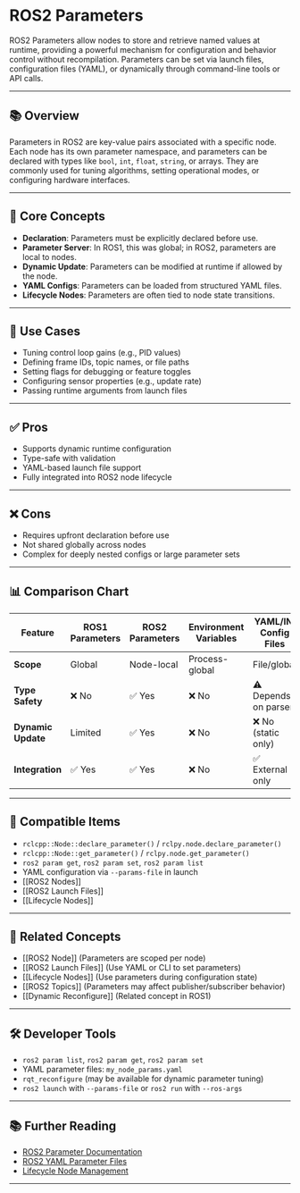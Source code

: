 # ROS2 Parameters

ROS2 Parameters allow nodes to store and retrieve named values at runtime, providing a powerful mechanism for configuration and behavior control without recompilation. Parameters can be set via launch files, configuration files (YAML), or dynamically through command-line tools or API calls.

---

## 📚 Overview

Parameters in ROS2 are key-value pairs associated with a specific node. Each node has its own parameter namespace, and parameters can be declared with types like `bool`, `int`, `float`, `string`, or arrays. They are commonly used for tuning algorithms, setting operational modes, or configuring hardware interfaces.

---

## 🧠 Core Concepts

- **Declaration**: Parameters must be explicitly declared before use.
- **Parameter Server**: In ROS1, this was global; in ROS2, parameters are local to nodes.
- **Dynamic Update**: Parameters can be modified at runtime if allowed by the node.
- **YAML Configs**: Parameters can be loaded from structured YAML files.
- **Lifecycle Nodes**: Parameters are often tied to node state transitions.

---

## 🧰 Use Cases

- Tuning control loop gains (e.g., PID values)
- Defining frame IDs, topic names, or file paths
- Setting flags for debugging or feature toggles
- Configuring sensor properties (e.g., update rate)
- Passing runtime arguments from launch files

---

## ✅ Pros

- Supports dynamic runtime configuration
- Type-safe with validation
- YAML-based launch file support
- Fully integrated into ROS2 node lifecycle

---

## ❌ Cons

- Requires upfront declaration before use
- Not shared globally across nodes
- Complex for deeply nested configs or large parameter sets

---

## 📊 Comparison Chart

| Feature            | ROS1 Parameters    | ROS2 Parameters    | Environment Variables | YAML/INI Config Files |
|--------------------|--------------------|---------------------|------------------------|------------------------|
| **Scope**          | Global              | Node-local          | Process-global         | File/global            |
| **Type Safety**    | ❌ No              | ✅ Yes              | ❌ No                  | ⚠️ Depends on parser  |
| **Dynamic Update** | Limited             | ✅ Yes              | ❌ No                  | ❌ No (static only)    |
| **Integration**    | ✅ Yes              | ✅ Yes              | ❌ No                  | ✅ External only       |

---

## 🔧 Compatible Items

- `rclcpp::Node::declare_parameter()` / `rclpy.node.declare_parameter()`
- `rclcpp::Node::get_parameter()` / `rclpy.node.get_parameter()`
- `ros2 param get`, `ros2 param set`, `ros2 param list`
- YAML configuration via `--params-file` in launch
- [[ROS2 Nodes]]
- [[ROS2 Launch Files]]
- [[Lifecycle Nodes]]

---

## 🔗 Related Concepts

- [[ROS2 Node]] (Parameters are scoped per node)
- [[ROS2 Launch Files]] (Use YAML or CLI to set parameters)
- [[Lifecycle Nodes]] (Use parameters during configuration state)
- [[ROS2 Topics]] (Parameters may affect publisher/subscriber behavior)
- [[Dynamic Reconfigure]] (Related concept in ROS1)

---

## 🛠 Developer Tools

- `ros2 param list`, `ros2 param get`, `ros2 param set`
- YAML parameter files: `my_node_params.yaml`
- `rqt_reconfigure` (may be available for dynamic parameter tuning)
- `ros2 launch` with `--params-file` or `ros2 run` with `--ros-args`

---

## 📚 Further Reading

- [ROS2 Parameter Documentation](https://docs.ros.org/en/foxy/How-To-Guides/Using-Parameters-In-A-Class-CPP.html)
- [ROS2 YAML Parameter Files](https://docs.ros.org/en/foxy/How-To-Guides/Using-Parameters-CPP.html)
- [Lifecycle Node Management](https://docs.ros.org/en/foxy/How-To-Guides/Node-Lifecycle-Manager.html)

---

